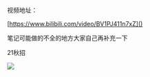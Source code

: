 视频地址：

[https://www.bilibili.com/video/BV1PJ411n7xZ]()

笔记可能做的不全的地方大家自己再补充一下

21秋招

<img src ="https://github.com/gwbiubiu/JVM/blob/master/%E5%86%8D%E8%AF%BBKVM/%E5%BE%AE%E4%BF%A1%E5%9B%BE%E7%89%87_20200530095235.jpg?raw=true"/>
